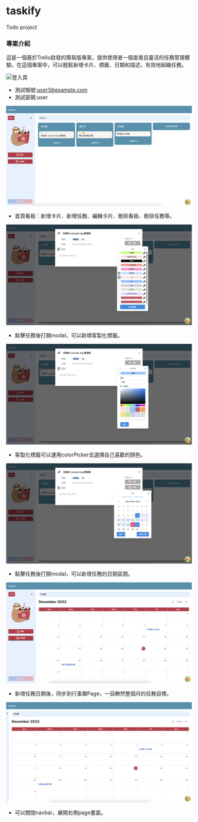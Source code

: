 # taskify
Todo project 
### 專案介紹
這是一個基於Trello啟發的簡易版專案，提供使用者一個直覺且靈活的任務管理體驗。在這個專案中，可以輕鬆新增卡片、標籤、日期和描述，有效地組織任務。

![登入頁](taskify-frontend/public/登入頁.png)
- 測試帳號:user1@example.com 
- 測試密碼:user

![首頁看板](taskify-frontend/public/看板首頁.png)
- 首頁看板：新增卡片、新增任務、編輯卡片、刪除看板、刪除任務等。
  
![選擇標籤](taskify-frontend/public/選擇標籤.png)
- 點擊任務後打開modal，可以新增客製化標籤。
  
![標籤客製化](taskify-frontend/public/新增標籤挑選顏色.png)
- 客製化標籤可以運用colorPicker去選擇自己喜歡的顏色。
  
![選取日期](taskify-frontend/public/選取日期.png)
- 點擊任務後打開modal，可以新增任務的日期區間。
  
![日期同步行事曆](taskify-frontend/public/打開navbar行事曆.png)
- 新增任務日期後，同步到行事曆Page，一目瞭然整個月的任務目標。
  
![關閉navbar](taskify-frontend/public/關閉navbar行事曆.png)
- 可以關閉navbar，展開右側page畫面。

